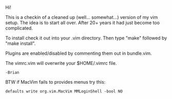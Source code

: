 Hi!

This is a checkin of a cleaned up (well... somewhat...) version of my vim setup. The idea is to start all over. After 20+ years it had just become too complicated.

To install check it out into your .vim directory. Then type "make" followed by "make install".

Plugins are enabled/disabled by commenting them out in bundle.vim.

The vimrc.vim will overwrite your $HOME/.vimrc file.

	-Brian

  BTW if MacVim fails to provides menus try this:

    defaults write org.vim.MacVim MMLoginShell -bool NO
